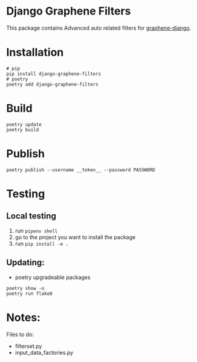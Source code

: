# Django Graphene Filters

This package contains Advanced auto related filters for [graphene-django](https://github.com/graphql-python/graphene-django).

# Installation

```shell
# pip
pip install django-graphene-filters
# poetry
poetry add django-graphene-filters
```

# Build

```shell
poetry update
poetry build
```

# Publish

```shell
poetry publish --username __token__ --password PASSWORD
```

# Testing

## Local testing

1. run `pipenv shell`
2. go to the project you want to install the package
3. run `pip install -e .`

## Updating:

- poetry upgradeable packages

```shell
poetry show -o
poetry run flake8
```

# Notes:

Files to do:

- filterset.py
- input_data_factories.py
